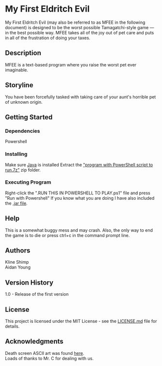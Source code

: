 # My First Eldritch Evil
My First Eldritch Evil (may also be referred to as MFEE in the following document) is designed to be the worst possible Tamagatchi-style game — in the best possible way. MFEE takes all of the joy out of pet care and puts in all of the frustration of doing your taxes. 

## Description
MFEE is a text-based program where you raise the worst pet ever imaginable.

## Storyline
You have been forcefully tasked with taking care of your aunt's horrible pet of unknown origin. 

## Getting Started
### Dependencies
Powershell

### Installing
Make sure [Java](https://www.java.com/en/) is installed
Extract the ["program with PowerShell script to run.7z"](https://github.com/skidoodl/My-First-Eldritch-Evil/releases/download/java/program.with.powershell.script.to.run.7z) zip folder.

### Executing Program
Right-click the ".RUN THIS IN POWERSHELL TO PLAY.ps1" file and press "Run with Powershell"
If you know what you are doing I have also included the [.jar file](https://github.com/skidoodl/My-First-Eldritch-Evil/releases/download/java/program.jar).

## Help
This is a somewhat buggy mess and may crash. Also, the only way to end the game is to die or press ctrl+c in the command prompt line.

## Authors
Kline Shimp  
Aidan Young

## Version History
1.0  - Release of the first version

## License
<!-- TODO: Figure out license -->
This project is licensed under the MIT License - see the [LICENSE.md](LICENSE.md) file for details.

## Acknowledgments
Death screen ASCII art was found [here](https://ascii.co.uk/art/rip).  
Loads of thanks to Mr. C for dealing with us.

<!---- IDK what all this stuff is or what to do with it: ---->

<!--
## Folder Structure

The workspace contains two folders by default, where:

- `src`: the folder to maintain sources
- `lib`: the folder to maintain dependencies

Meanwhile, the compiled output files will be generated in the `bin` folder by default.

> If you want to customize the folder structure, open `.vscode/settings.json` and update the related settings there.

## Dependency Management

The `JAVA PROJECTS` view allows you to manage your dependencies. More details can be found [here](https://github.com/microsoft/vscode-java-dependency#manage-dependencies). 
-->
